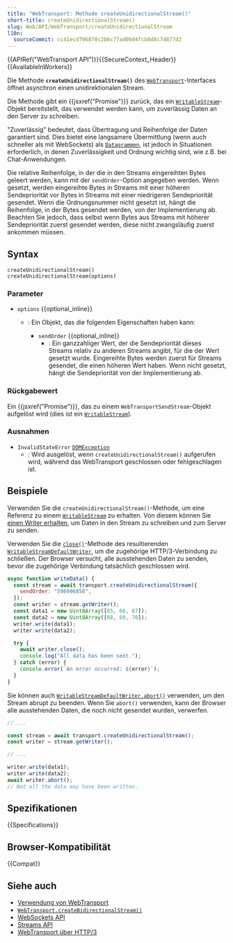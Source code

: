 ```yaml
---
title: "WebTransport: Methode createUnidirectionalStream()"
short-title: createUnidirectionalStream()
slug: Web/API/WebTransport/createUnidirectionalStream
l10n:
  sourceCommit: cc41ecd796870c2b6c77ad0b04fcb8d8c7d877d2
---
```


{{APIRef("WebTransport API")}}{{SecureContext_Header}} {{AvailableInWorkers}}

Die Methode **`createUnidirectionalStream()`** des [`WebTransport`](/de/docs/Web/API/WebTransport)-Interfaces öffnet asynchron einen unidirektionalen Stream.

Die Methode gibt ein {{jsxref("Promise")}} zurück, das ein [`WritableStream`](/de/docs/Web/API/WritableStream)-Objekt bereitstellt, das verwendet werden kann, um zuverlässig Daten an den Server zu schreiben.

<!-- Hinweis: Gibt laut Spezifikation einen `WebTransportSendStream` zurück, ist aber noch nicht implementiert -->

"Zuverlässig" bedeutet, dass Übertragung und Reihenfolge der Daten garantiert sind. Dies bietet eine langsamere Übermittlung (wenn auch schneller als mit WebSockets) als [`Datagrammen`](/de/docs/Web/API/WebTransport/datagrams), ist jedoch in Situationen erforderlich, in denen Zuverlässigkeit und Ordnung wichtig sind, wie z.B. bei Chat-Anwendungen.

Die relative Reihenfolge, in der die in den Streams eingereihten Bytes geleert werden, kann mit der `sendOrder`-Option angegeben werden.
Wenn gesetzt, werden eingereihte Bytes in Streams mit einer höheren Sendepriorität vor Bytes in Streams mit einer niedrigeren Sendepriorität gesendet.
Wenn die Ordnungsnummer nicht gesetzt ist, hängt die Reihenfolge, in der Bytes gesendet werden, von der Implementierung ab.
Beachten Sie jedoch, dass selbst wenn Bytes aus Streams mit höherer Sendepriorität zuerst gesendet werden, diese nicht zwangsläufig zuerst ankommen müssen.

## Syntax

```js-nolint
createUnidirectionalStream()
createUnidirectionalStream(options)
```

### Parameter

- `options` {{optional_inline}}

  - : Ein Objekt, das die folgenden Eigenschaften haben kann:

    - `sendOrder` {{optional_inline}}
      - : Ein ganzzahliger Wert, der die Sendepriorität dieses Streams relativ zu anderen Streams angibt, für die der Wert gesetzt wurde.
        Eingereihte Bytes werden zuerst für Streams gesendet, die einen höheren Wert haben.
        Wenn nicht gesetzt, hängt die Sendepriorität von der Implementierung ab.

### Rückgabewert

Ein {{jsxref("Promise")}}, das zu einem `WebTransportSendStream`-Objekt aufgelöst wird (dies ist ein [`WritableStream`](/de/docs/Web/API/WritableStream)).

### Ausnahmen

- `InvalidStateError` [`DOMException`](/de/docs/Web/API/DOMException)
  - : Wird ausgelöst, wenn `createUnidirectionalStream()` aufgerufen wird, während das WebTransport geschlossen oder fehlgeschlagen ist.

## Beispiele

Verwenden Sie die `createUnidirectionalStream()`-Methode, um eine Referenz zu einem [`WritableStream`](/de/docs/Web/API/WritableStream) zu erhalten. Von diesem können Sie [einen Writer erhalten](/de/docs/Web/API/WritableStream/getWriter), um Daten in den Stream zu schreiben und zum Server zu senden.

Verwenden Sie die [`close()`](/de/docs/Web/API/WritableStreamDefaultWriter/close)-Methode des resultierenden [`WritableStreamDefaultWriter`](/de/docs/Web/API/WritableStreamDefaultWriter), um die zugehörige HTTP/3-Verbindung zu schließen. Der Browser versucht, alle ausstehenden Daten zu senden, bevor die zugehörige Verbindung tatsächlich geschlossen wird.

```js
async function writeData() {
  const stream = await transport.createUnidirectionalStream({
    sendOrder: "596996858",
  });
  const writer = stream.getWriter();
  const data1 = new Uint8Array([65, 66, 67]);
  const data2 = new Uint8Array([68, 69, 70]);
  writer.write(data1);
  writer.write(data2);

  try {
    await writer.close();
    console.log("All data has been sent.");
  } catch (error) {
    console.error(`An error occurred: ${error}`);
  }
}
```

Sie können auch [`WritableStreamDefaultWriter.abort()`](/de/docs/Web/API/WritableStreamDefaultWriter/abort) verwenden, um den Stream abrupt zu beenden. Wenn Sie `abort()` verwenden, kann der Browser alle ausstehenden Daten, die noch nicht gesendet wurden, verwerfen.

```js
// ...

const stream = await transport.createUnidirectionalStream();
const writer = stream.getWriter();

// ...

writer.write(data1);
writer.write(data2);
await writer.abort();
// Not all the data may have been written.
```

## Spezifikationen

{{Specifications}}

## Browser-Kompatibilität

{{Compat}}

## Siehe auch

- [Verwendung von WebTransport](https://developer.chrome.com/docs/capabilities/web-apis/webtransport)
- [`WebTransport.createBidirectionalStream()`](/de/docs/Web/API/WebTransport/createBidirectionalStream)
- [WebSockets API](/de/docs/Web/API/WebSockets_API)
- [Streams API](/de/docs/Web/API/Streams_API)
- [WebTransport über HTTP/3](https://datatracker.ietf.org/doc/html/draft-ietf-webtrans-http3/)
